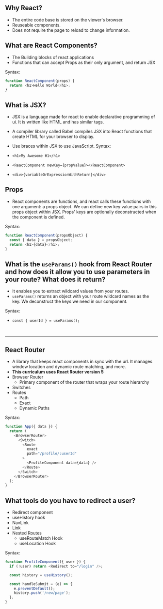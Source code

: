 ## Why React?
- The entire code base is stored on the viewer's browser.
- Reuseable components.
- Does not require the page to reload to change information.

## What are React Components?
- The Building blocks of react applications
- Functions that can accept Props as their only argument, and return JSX

Syntax:

```js
function ReactComponent(props) {
  return <h1>Hello World</h1>;
}
```

## What is JSX?
- JSX is a language made for react to enable declarative programming of ui. It is written like HTML and has similar tags.
- A compiler library called Babel compiles JSX into React functions that create HTML for your browser to display.
- Use braces within JSX to use JavaScript.
Syntax:

- `<h1>My Awesome H1</h1>`
- `<ReactComponent newKey={propValue}></ReactComponent>`
- `<div>{variableOrExpressionWithReturn}</div>`

## Props
- React components are functions, and react calls these functions with one
  argument: a props object. We can define new key value pairs in this props
  object within JSX. Props' keys are optionally deconstructed when the component
  is defined.

Syntax:

```js
function ReactComponent(propsObject) {
  const { data } = propsObject;
  return <h1>{data}</h1>;
}
```


## What is the `useParams()` hook from React Router and how does it allow you to use parameters in your route? What does it return?

- It enables you to extract wildcard values from your routes.
- `useParams()` returns an object with your route wildcard names as the key. We deconstruct the keys we need in our component.

Syntax:

- `const { userId } = useParams();`


<br>
<hr>


## React Router
- A library that keeps react components in sync with the url. It manages window location and dynamic route matching, and more.
- **This curriculum uses React Router version 5**
- Browser Router
    - Primary component of the router that wraps your route hierarchy
- Switches
- Routes
    - Path
    - Exact
    - Dynamic Paths

Syntax:

```js
function App({ data }) {
  return (
    <BrowserRouter>
      <Switch>
        <Route
          exact
          path="/profile/:userId"
        >
          <ProfileComponent data={data} />
        </Route>
      </Switch>
    </BrowserRouter>
  );
}
```

## What tools do you have to redirect a user?

- Redirect component
- useHistory hook
- NavLink
- Link
- Nested Routes
    - useRouteMatch Hook
    - useLocation Hook

Syntax:

```js
function ProfileComponent({ user }) {
  if (!user) return <Redirect to="/login" />;

  const history = useHistory();

  const handleSubmit = (e) => {
    e.preventDefault();
    history.push('/new/page');
  };
}
```
